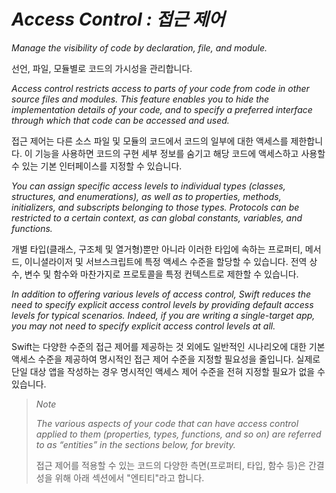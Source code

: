 # *Access Control : 접근 제어*

*Manage the visibility of code by declaration, file, and module.*

선언, 파일, 모듈별로 코드의 가시성을 관리합니다.

*Access control restricts access to parts of your code from code in other source files and modules. This feature enables you to hide the implementation details of your code, and to specify a preferred interface through which that code can be accessed and used.*

접근 제어는 다른 소스 파일 및 모듈의 코드에서 코드의 일부에 대한 액세스를 제한합니다. 이 기능을 사용하면 코드의 구현 세부 정보를 숨기고 해당 코드에 액세스하고 사용할 수 있는 기본 인터페이스를 지정할 수 있습니다.

*You can assign specific access levels to individual types (classes, structures, and enumerations), as well as to properties, methods, initializers, and subscripts belonging to those types. Protocols can be restricted to a certain context, as can global constants, variables, and functions.*

개별 타입(클래스, 구조체 및 열거형)뿐만 아니라 이러한 타입에 속하는 프로퍼티, 메서드, 이니셜라이저 및 서브스크립트에 특정 액세스 수준을 할당할 수 있습니다. 전역 상수, 변수 및 함수와 마찬가지로 프로토콜을 특정 컨텍스트로 제한할 수 있습니다.

*In addition to offering various levels of access control, Swift reduces the need to specify explicit access control levels by providing default access levels for typical scenarios. Indeed, if you are writing a single-target app, you may not need to specify explicit access control levels at all.*

Swift는 다양한 수준의 접근 제어를 제공하는 것 외에도 일반적인 시나리오에 대한 기본 액세스 수준을 제공하여 명시적인 접근 제어 수준을 지정할 필요성을 줄입니다. 실제로 단일 대상 앱을 작성하는 경우 명시적인 액세스 제어 수준을 전혀 지정할 필요가 없을 수 있습니다.

> *Note*
> 
> *The various aspects of your code that can have access control applied to them (properties, types, functions, and so on) are referred to as “entities” in the sections below, for brevity.*
> 
> 접근 제어를 적용할 수 있는 코드의 다양한 측면(프로퍼티, 타입, 함수 등)은 간결성을 위해 아래 섹션에서 "엔티티"라고 합니다.


